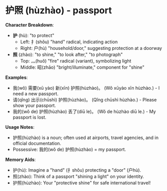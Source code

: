 # **护照 (hùzhào) - passport**

**Character Breakdown**:  
- **护** (hù): "to protect"
  - Left: 扌(shǒu) "hand" radical, indicating action
  - Right: 户(hù) "household/door," suggesting protection at a doorway  
- **照** (zhào): "to shine," "to look after," "to photograph"
  - Top: 灬(huǒ) "fire" radical (variant), symbolizing light
  - Middle: 昭(zhāo) "bright/illuminate," component for "shine"

**Examples**:  
- 我(wǒ) 需要(xū yào) 新(xīn) 护照(hùzhào)。 (Wǒ xūyào xīn hùzhào.) - I need a new passport.  
- 请(qǐng) 出示(chūshì) 护照(hùzhào)。 (Qǐng chūshì hùzhào.) - Please show your passport.  
- 我的(wǒ de) 护照(hùzhào) 丢了(diū le)。 (Wǒ de hùzhào diū le.) - My passport is lost.

**Usage Notes**:  
- 护照(hùzhào) is a noun; often used at airports, travel agencies, and in official documentation.  
- Possessive: 我的(wǒ de) 护照(hùzhào) = my passport.

**Memory Aids**:  
- 护(hù): Imagine a "hand" (扌shǒu) protecting a "door" (户hù).  
- 照(zhào): Think of a passport "shining a light" on your identity.  
- 护照(hùzhào): Your "protective shine" for safe international travel!